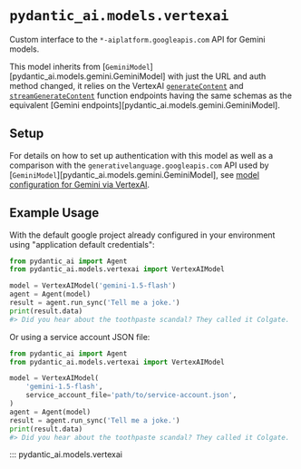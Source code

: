 # `pydantic_ai.models.vertexai`

Custom interface to the `*-aiplatform.googleapis.com` API for Gemini models.

This model inherits from [`GeminiModel`][pydantic_ai.models.gemini.GeminiModel] with just the URL and auth method
changed, it relies on the VertexAI
[`generateContent`](https://cloud.google.com/vertex-ai/docs/reference/rest/v1/projects.locations.endpoints/generateContent)
and
[`streamGenerateContent`](https://cloud.google.com/vertex-ai/docs/reference/rest/v1/projects.locations.endpoints/streamGenerateContent)
function endpoints
having the same schemas as the equivalent [Gemini endpoints][pydantic_ai.models.gemini.GeminiModel].

## Setup

For details on how to set up authentication with this model as well as a comparison with the `generativelanguage.googleapis.com` API used by [`GeminiModel`][pydantic_ai.models.gemini.GeminiModel],
see [model configuration for Gemini via VertexAI](../../models.md#gemini-via-vertexai).

## Example Usage

With the default google project already configured in your environment using "application default credentials":

```python {title="vertex_example_env.py"}
from pydantic_ai import Agent
from pydantic_ai.models.vertexai import VertexAIModel

model = VertexAIModel('gemini-1.5-flash')
agent = Agent(model)
result = agent.run_sync('Tell me a joke.')
print(result.data)
#> Did you hear about the toothpaste scandal? They called it Colgate.
```

Or using a service account JSON file:

```python {title="vertex_example_service_account.py"}
from pydantic_ai import Agent
from pydantic_ai.models.vertexai import VertexAIModel

model = VertexAIModel(
    'gemini-1.5-flash',
    service_account_file='path/to/service-account.json',
)
agent = Agent(model)
result = agent.run_sync('Tell me a joke.')
print(result.data)
#> Did you hear about the toothpaste scandal? They called it Colgate.
```

::: pydantic_ai.models.vertexai
